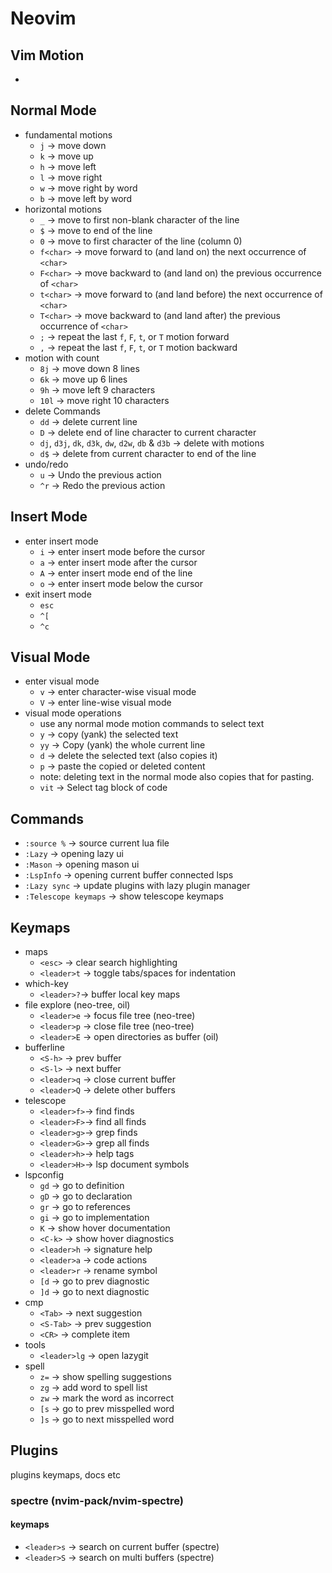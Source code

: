 # Neovim

## Vim Motion

-

## Normal Mode

- fundamental motions
    - `j` -> move down
    - `k` -> move up
    - `h` -> move left
    - `l` -> move right
    - `w` -> move right by word
    - `b` -> move left by word
- horizontal motions
    - `_` -> move to first non-blank character of the line
    - `$` -> move to end of the line
    - `0` -> move to first character of the line (column 0)
    - `f<char>` -> move forward to (and land on) the next occurrence of `<char>`
    - `F<char>` -> move backward to (and land on) the previous occurrence of `<char>`
    - `t<char>` -> move forward to (and land before) the next occurrence of `<char>`
    - `T<char>` -> move backward to (and land after) the previous occurrence of `<char>`
    - `;` -> repeat the last `f`, `F`, `t`, or `T` motion forward
    - `,` -> repeat the last `f`, `F`, `t`, or `T` motion backward
- motion with count
    - `8j` -> move down 8 lines
    - `6k` -> move up 6 lines
    - `9h` -> move left 9 characters
    - `10l` -> move right 10 characters
- delete Commands
    - `dd` -> delete current line
    - `D` -> delete end of line character to current character
    - `dj`, `d3j`, `dk`, `d3k`, `dw`, `d2w`, `db` & `d3b` -> delete with motions
    - `d$` -> delete from current character to end of the line
- undo/redo
    - `u` -> Undo the previous action
    - `^r` -> Redo the previous action

## Insert Mode

- enter insert mode
    - `i` -> enter insert mode before the cursor
    - `a` -> enter insert mode after the cursor
    - `A` -> enter insert mode end of the line
    - `o` -> enter insert mode below the cursor
- exit insert mode
    - `esc`
    - `^[`
    - `^c`

## Visual Mode

- enter visual mode
    - `v` -> enter character-wise visual mode
    - `V` -> enter line-wise visual mode
- visual mode operations
    - use any normal mode motion commands to select text
    - `y` -> copy (yank) the selected text
    - `yy` -> Copy (yank) the whole current line
    - `d` -> delete the selected text (also copies it)
    - `p` -> paste the copied or deleted content
    - note: deleting text in the normal mode also copies that for pasting.
    - `vit` -> Select tag block of code

## Commands

- `:source %` -> source current lua file
- `:Lazy` -> opening lazy ui
- `:Mason` -> opening mason ui
- `:LspInfo` -> opening current buffer connected lsps
- `:Lazy sync` -> update plugins with lazy plugin manager
- `:Telescope keymaps` -> show telescope keymaps

## Keymaps

- maps
    - `<esc>` -> clear search highlighting
    - `<leader>t` -> toggle tabs/spaces for indentation
- which-key
    - `<leader>?`-> buffer local key maps
- file explore (neo-tree, oil)
    - `<leader>e` -> focus file tree (neo-tree)
    - `<leader>p` -> close file tree (neo-tree)
    - `<leader>E` -> open directories as buffer (oil)
- bufferline
    - `<S-h>` -> prev buffer
    - `<S-l>` -> next buffer
    - `<leader>q` -> close current buffer
    - `<leader>Q` -> delete other buffers
- telescope
    - `<leader>f>`-> find finds
    - `<leader>F>`-> find all finds
    - `<leader>g>`-> grep finds
    - `<leader>G>`-> grep all finds
    - `<leader>h>`-> help tags
    - `<leader>H>`-> lsp document symbols
- lspconfig
    - `gd` -> go to definition
    - `gD` -> go to declaration
    - `gr` -> go to references
    - `gi` -> go to implementation
    - `K` -> show hover documentation
    - `<C-k>` -> show hover diagnostics
    - `<leader>h` -> signature help
    - `<leader>a` -> code actions
    - `<leader>r` -> rename symbol
    - `[d` -> go to prev diagnostic
    - `]d` -> go to next diagnostic
- cmp
    - `<Tab>` -> next suggestion
    - `<S-Tab>` -> prev suggestion
    - `<CR>` -> complete item
- tools
    - `<leader>lg` -> open lazygit
- spell
    - `z=` -> show spelling suggestions
    - `zg` -> add word to spell list
    - `zw` -> mark the word as incorrect
    - `[s` -> go to prev misspelled word
    - `]s` -> go to next misspelled word

## Plugins

plugins keymaps, docs etc

### spectre (nvim-pack/nvim-spectre)

#### keymaps

- `<leader>s` -> search on current buffer (spectre)
- `<leader>S` -> search on multi buffers (spectre)
